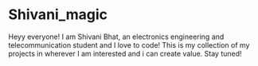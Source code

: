 # Shivani_magic
Heyy everyone! I am Shivani Bhat, an electronics engineering and telecommunication student and I love to code! This is my collection of my projects in wherever I am interested and i can create value. Stay tuned!

